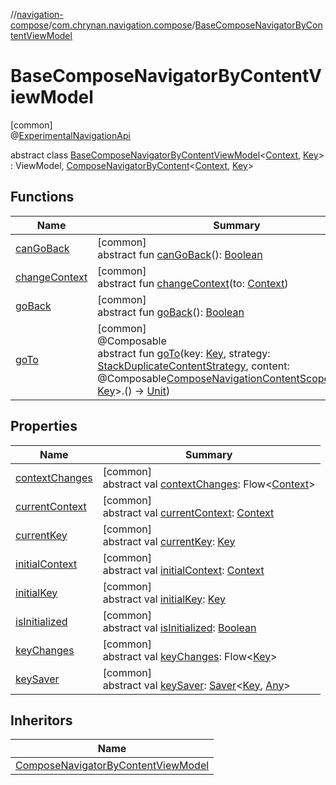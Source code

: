 //[navigation-compose](../../../index.md)/[com.chrynan.navigation.compose](../index.md)/[BaseComposeNavigatorByContentViewModel](index.md)

# BaseComposeNavigatorByContentViewModel

[common]\
@[ExperimentalNavigationApi](../../../../navigation-core/navigation-core/com.chrynan.navigation/-experimental-navigation-api/index.md)

abstract class [BaseComposeNavigatorByContentViewModel](index.md)&lt;[Context](index.md), [Key](index.md)&gt; : ViewModel, [ComposeNavigatorByContent](../-compose-navigator-by-content/index.md)&lt;[Context](index.md), [Key](index.md)&gt;

## Functions

| Name | Summary |
|---|---|
| [canGoBack](index.md#1718773359%2FFunctions%2F-1093353005) | [common]<br>abstract fun [canGoBack](index.md#1718773359%2FFunctions%2F-1093353005)(): [Boolean](https://kotlinlang.org/api/latest/jvm/stdlib/kotlin/-boolean/index.html) |
| [changeContext](../-compose-context-navigator/change-context.md) | [common]<br>abstract fun [changeContext](../-compose-context-navigator/change-context.md)(to: [Context](index.md)) |
| [goBack](index.md#1603024541%2FFunctions%2F-1093353005) | [common]<br>abstract fun [goBack](index.md#1603024541%2FFunctions%2F-1093353005)(): [Boolean](https://kotlinlang.org/api/latest/jvm/stdlib/kotlin/-boolean/index.html) |
| [goTo](../-compose-navigator-by-content/go-to.md) | [common]<br>@Composable<br>abstract fun [goTo](../-compose-navigator-by-content/go-to.md)(key: [Key](index.md), strategy: [StackDuplicateContentStrategy](../../../../navigation-core/navigation-core/com.chrynan.navigation/-stack-duplicate-content-strategy/index.md), content: @Composable[ComposeNavigationContentScope](../-compose-navigation-content-scope/index.md)&lt;[Context](index.md), [Key](index.md)&gt;.() -&gt; [Unit](https://kotlinlang.org/api/latest/jvm/stdlib/kotlin/-unit/index.html)) |

## Properties

| Name | Summary |
|---|---|
| [contextChanges](../-compose-context-navigator/context-changes.md) | [common]<br>abstract val [contextChanges](../-compose-context-navigator/context-changes.md): Flow&lt;[Context](index.md)&gt; |
| [currentContext](../-compose-context-navigator/current-context.md) | [common]<br>abstract val [currentContext](../-compose-context-navigator/current-context.md): [Context](index.md) |
| [currentKey](../-compose-navigator/current-key.md) | [common]<br>abstract val [currentKey](../-compose-navigator/current-key.md): [Key](index.md) |
| [initialContext](../-compose-context-navigator/initial-context.md) | [common]<br>abstract val [initialContext](../-compose-context-navigator/initial-context.md): [Context](index.md) |
| [initialKey](../-compose-navigator/initial-key.md) | [common]<br>abstract val [initialKey](../-compose-navigator/initial-key.md): [Key](index.md) |
| [isInitialized](../-compose-navigator/is-initialized.md) | [common]<br>abstract val [isInitialized](../-compose-navigator/is-initialized.md): [Boolean](https://kotlinlang.org/api/latest/jvm/stdlib/kotlin/-boolean/index.html) |
| [keyChanges](../-compose-navigator/key-changes.md) | [common]<br>abstract val [keyChanges](../-compose-navigator/key-changes.md): Flow&lt;[Key](index.md)&gt; |
| [keySaver](../-compose-navigator/key-saver.md) | [common]<br>abstract val [keySaver](../-compose-navigator/key-saver.md): [Saver](../-saver/index.md)&lt;[Key](index.md), [Any](https://kotlinlang.org/api/latest/jvm/stdlib/kotlin/-any/index.html)&gt; |

## Inheritors

| Name |
|---|
| [ComposeNavigatorByContentViewModel](../-compose-navigator-by-content-view-model/index.md) |
